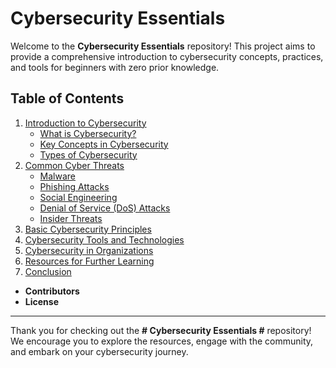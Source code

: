 # Cybersecurity Essentials

Welcome to the **Cybersecurity Essentials** repository! This project aims to provide a comprehensive introduction to cybersecurity concepts, practices, and tools for beginners with zero prior knowledge.

## Table of Contents

1. [Introduction to Cybersecurity](#introduction-to-cybersecurity)
   - [What is Cybersecurity?](#what-is-cybersecurity)
   - [Key Concepts in Cybersecurity](#key-concepts-in-cybersecurity)
   - [Types of Cybersecurity](#types-of-cybersecurity)
2. [Common Cyber Threats](#common-cyber-threats)
   - [Malware](#malware)
   - [Phishing Attacks](#phishing-attacks)
   - [Social Engineering](#social-engineering)
   - [Denial of Service (DoS) Attacks](#denial-of-service-dos-attacks)
   - [Insider Threats](#insider-threats)
3. [Basic Cybersecurity Principles](#basic-cybersecurity-principles)
4. [Cybersecurity Tools and Technologies](#cybersecurity-tools-and-technologies)
5. [Cybersecurity in Organizations](#cybersecurity-in-organizations)
6. [Resources for Further Learning](#resources-for-further-learning)
7. [Conclusion](#conclusion)

- **Contributors**
- **License**

---

Thank you for checking out the **# Cybersecurity Essentials #** repository! We encourage you to explore the resources, engage with the community, and embark on your cybersecurity journey.

